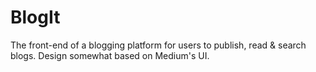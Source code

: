 # BlogIt

The front-end of a blogging platform for users to publish, read & search blogs. Design somewhat based on Medium's UI.
